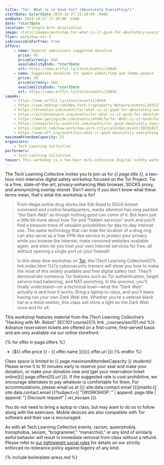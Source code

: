 ```yaml
---
title: "Tor: What is it Good For? (Absolutely Everything!)"
startDate: &startDate 2019-10-27 15:30:00 -0400
endDate: 2019-10-27 17:30:00 -0400
date: *startDate
location: Triangle Arts Association
image: static/images/workshop.tor-what-is-it-good-for-absolutely-everything.rectangle.png
flyer: workshop-tor-1
isAccessibleForFree: true
offers:
    - name: General admissions suggested donation
      price: 45
      priceCurrency: USD
      availabilityEnds: *startDate
      url: https://www.artful.ly/store/events/19044
    - name: Suggested donation for queer-identified and femme people
      price: 30
      priceCurrency: USD
      availabilityEnds: *startDate
      url: https://www.artful.ly/store/events/19044
sameAs:
    - https://www.artful.ly/store/events/19044
    - https://www.meetup.com/New-York-Cryptoparty-Network/events/265123235/
    - https://brokelyn.com/event/tor-what-is-it-good-for-absolutely-everything-3/
    - https://actionnetwork.org/events/tor-what-is-it-good-for-absolutely-everything-2
    - https://www.garysguide.com/events/wfo0c7a/Tor-What-is-it-Good-For-Absolutely-Everything
    - https://newyorkcity.eventful.com/events/tor-good-absolutely-everything-/E0-001-131216491-1
    - https://patch.com/new-york/new-york-city/calendar/event/20191027/660863/tor-what-is-it-good-for-absolutely-everything
    - https://www.eff.org/event/tor-what-it-good-absolutely-everything
maximumAttendeeCapacity: 25
organizers:
    - Tech Learning Collective
performers:
    - Tech Learning Collective
teaser: This workshop is a two-hour mini-intensive digital safety workshop focused on the free Tor Browser. Tor is a free, state-of-the-art, privacy-enhancing Web browser, SOCKS proxy, and anonymizing overlay mixnet. Don't worry if you don't know what these terms mean, that's what the workshop is for!
---
```


The Tech Learning Collective invites you to join us for *{{ page.title }}*, a two-hour mini-intensive digital safety workshop focused on the Tor Project. Tor is a free, state-of-the-art, privacy-enhancing Web browser, SOCKS proxy, and anonymizing overlay mixnet. Don't worry if you don't know what these terms mean, that's what the workshop is for!

> From illegal online drug stores like Silk Road to DDoS botnet command and control headquarters, media attention has long painted &ldquo;the Dark Web&rdquo; as though nothing good can come of it. But learn just a little bit more about how Tor and &ldquo;hidden services&rdquo; work and you&rsquo;ll find a treasure trove of valuable possibilities for day-to-day Internet use. The same technology that can hide the location of a drug ring can also serve as a free VPN-like service to protect your privacy while you browse the Internet, make censored websites available again, and even let you host your own Internet services for free, all without opening a single port on your firewall!
>
> In this deep dive workshop on [Tor](https://torproject.org/), the [Tech Learning Collective]({% link index.html %})&rsquo;s cybersecurity trainers will show you how to make the most of this widely available and free digital safety tool. They&rsquo;ll demonstrate numerous Tor features such as Tor authentication, target service load balancing, and NAT-punching. In the process, you&rsquo;ll finally understand—on a technical level—what the &ldquo;Dark Web&rdquo; actually is and how it works. Bring a laptop to class, and you&rsquo;ll leave having run your own Dark Web site. Whether you’re a veteran black hat or a timid newbie, this class will shine a light on the Dark Web once and for all.

This workshop features material from the [Tech Learning Collective&rsquo;s "Hacking with Mr. Robot" SEC101 course]({% link _courses/sec101.md %}). Advance reservation tickets are offered on a first-come, first-served basis and are only available via our online storefront:

{% for offer in page.offers %}
* [${{ offer.price }} - {{ offer.name }}]({{ offer.url }})
{% endfor %}

Class space is limited to {{ page.maximumAttendeeCapacity }} students! Please arrive 5 to 10 minutes early to reserve your seat and make your donation, or make your donation now and [get your reservation ticket online]({{ page.offers[0].url }}). If the suggested rate is cost-prohibitive, we encourage attendees to pay whatever is comfortable for them. For accommodations, please email us at [{{ site.data.contact.email }}](mailto:{{ site.data.contact.email }}?subject={{ "[WORKSHOP: " | append: page.title | append: "] Discount request" | uri_escape }}).

You do not need to bring a laptop to class, but may want to do so to follow along with the exercises. Mobile devices are also compatible with Tor software and their use is encouraged.

As with all Tech Learning Collective events, racism, queerphobia, transphobia, sexism, &ldquo;brogrammer,&rdquo; &ldquo;manarchist,&rdquo; or any kind of similarly awful behavior *will* result in immediate removal from class without a refund. Please refer to [our lightweight social rules](https://github.com/AnarchoTechNYC/meta/wiki/Social-rules) for details on our strictly enforced no-tolerance policy against bigotry of any kind.

{% include boilerplate-press.md %}
